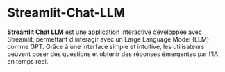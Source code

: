 # Streamlit-Chat-LLM
**Streamlit Chat LLM** est une application interactive développée avec Streamlit, permettant d'interagir avec un Large Language Model (LLM) comme GPT. Grâce à une interface simple et intuitive, les utilisateurs peuvent poser des questions et obtenir des réponses émergentes par l'IA en temps réel.
